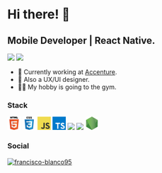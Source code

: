 # Hi there! 👋

## Mobile Developer | React Native.
<p>
<img height="29" src="https://cdn.jsdelivr.net/gh/devicons/devicon@latest/icons/apple/apple-original.svg" />        
<img height="30" src="https://cdn.jsdelivr.net/gh/devicons/devicon@latest/icons/android/android-original.svg" />
</p>

- 🔭 Currently working at [Accenture](https://www.accenture.com/ar-es).
- 🎨 Also a UX/UI designer.
- 🏋️‍♂️ My hobby is going to the gym.
### Stack

<p>
<img height="30" src="https://raw.githubusercontent.com/github/explore/80688e429a7d4ef2fca1e82350fe8e3517d3494d/topics/html/html.png">
<img height="30" src="https://raw.githubusercontent.com/github/explore/80688e429a7d4ef2fca1e82350fe8e3517d3494d/topics/css/css.png">
<img height="30" src="https://raw.githubusercontent.com/github/explore/80688e429a7d4ef2fca1e82350fe8e3517d3494d/topics/javascript/javascript.png">
<img height="30" src="https://raw.githubusercontent.com/github/explore/80688e429a7d4ef2fca1e82350fe8e3517d3494d/topics/typescript/typescript.png">
<img height="30" src="https://cdn.jsdelivr.net/gh/devicons/devicon@latest/icons/react/react-original.svg" />       
<img height="28" src="https://cdn.jsdelivr.net/gh/devicons/devicon@latest/icons/jest/jest-plain.svg" />
<img height="30" src="https://raw.githubusercontent.com/github/explore/80688e429a7d4ef2fca1e82350fe8e3517d3494d/topics/nodejs/nodejs.png">
</p>

### Social

<p align="left">
<a href="https://www.linkedin.com/in/francisco-blanco95/" target="blank"><img align="center" src="https://raw.githubusercontent.com/rahuldkjain/github-profile-readme-generator/master/src/images/icons/Social/linked-in-alt.svg" alt="francisco-blanco95" height="20" /></a>
</p>
